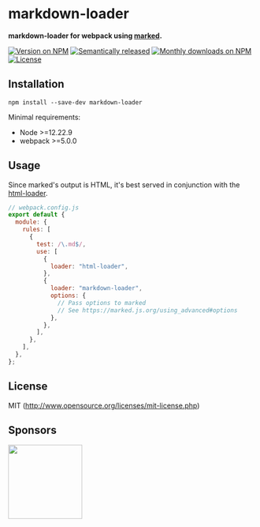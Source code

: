 # markdown-loader

**markdown-loader for webpack using [marked](https://github.com/markedjs/marked).**

[![Version on NPM](https://img.shields.io/npm/v/markdown-loader?style=for-the-badge)](https://www.npmjs.com/package/markdown-loader)
[![Semantically released](https://img.shields.io/badge/%20%20%F0%9F%93%A6%F0%9F%9A%80-semantic--release-e10079.svg?style=for-the-badge)](https://github.com/semantic-release/semantic-release)
[![Monthly downloads on NPM](https://img.shields.io/npm/dm/markdown-loader?style=for-the-badge)](https://www.npmjs.com/package/markdown-loader)<br>
[![License](https://img.shields.io/npm/l/markdown-loader?style=for-the-badge)](./LICENSE)

## Installation

`npm install --save-dev markdown-loader`

Minimal requirements:

- Node >=12.22.9
- webpack >=5.0.0

## Usage

Since marked's output is HTML, it's best served in conjunction with the [html-loader](https://github.com/webpack/html-loader).

```javascript
// webpack.config.js
export default {
  module: {
    rules: [
      {
        test: /\.md$/,
        use: [
          {
            loader: "html-loader",
          },
          {
            loader: "markdown-loader",
            options: {
              // Pass options to marked
              // See https://marked.js.org/using_advanced#options
            },
          },
        ],
      },
    ],
  },
};
```

## License

MIT (http://www.opensource.org/licenses/mit-license.php)

## Sponsors

[<img src="https://assets.peerigon.com/peerigon/logo/peerigon-logo-flat-spinat.png" width="150" />](https://peerigon.com)
